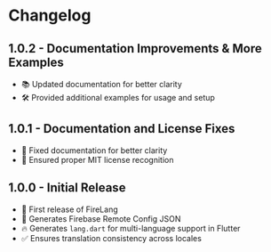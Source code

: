 # Changelog

## 1.0.2 - Documentation Improvements & More Examples
- 📚 Updated documentation for better clarity
- 🛠 Provided additional examples for usage and setup

## 1.0.1 - Documentation and License Fixes
- 📝 Fixed documentation for better clarity
- 📜 Ensured proper MIT license recognition

## 1.0.0 - Initial Release
- 🎉 First release of FireLang
- 🚀 Generates Firebase Remote Config JSON
- 🔥 Generates `lang.dart` for multi-language support in Flutter
- ✅ Ensures translation consistency across locales